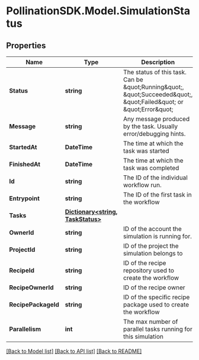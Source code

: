 
# PollinationSDK.Model.SimulationStatus

## Properties

Name | Type | Description | Notes
------------ | ------------- | ------------- | -------------
**Status** | **string** | The status of this task. Can be \&quot;Running\&quot;, \&quot;Succeeded\&quot;, \&quot;Failed\&quot; or \&quot;Error\&quot; | 
**Message** | **string** | Any message produced by the task. Usually error/debugging hints. | [optional] 
**StartedAt** | **DateTime** | The time at which the task was started | 
**FinishedAt** | **DateTime** | The time at which the task was completed | [optional] 
**Id** | **string** | The ID of the individual workflow run. | 
**Entrypoint** | **string** | The ID of the first task in the workflow | [optional] 
**Tasks** | [**Dictionary&lt;string, TaskStatus&gt;**](TaskStatus.md) |  | [optional] 
**OwnerId** | **string** | ID of the account the simulation is running for. | 
**ProjectId** | **string** | ID of the project the simulation belongs to | 
**RecipeId** | **string** | ID of the recipe repository used to create the workflow | 
**RecipeOwnerId** | **string** | ID of the recipe owner | 
**RecipePackageId** | **string** | ID of the specific recipe package used to create the workflow | 
**Parallelism** | **int** | The max number of parallel tasks running for this simulation | [optional] 

[[Back to Model list]](../README.md#documentation-for-models)
[[Back to API list]](../README.md#documentation-for-api-endpoints)
[[Back to README]](../README.md)

